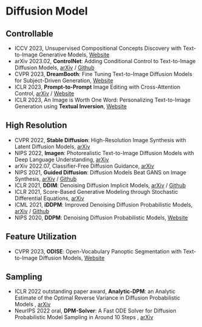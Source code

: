 # Diffusion Model

## Controllable
- ICCV 2023, Unsupervised Compositional Concepts Discovery with Text-to-Image Generative Models, [Website](https://energy-based-model.github.io/unsupervised-concept-discovery/)
- arXiv 2023.02, **ControlNet**: Adding Conditional Control to Text-to-Image Diffusion Models, [arXiv](https://arxiv.org/abs/2302.05543) / [Github](https://github.com/lllyasviel/ControlNet)
- CVPR 2023, **DreamBooth**: Fine Tuning Text-to-Image Diffusion Models for Subject-Driven Generation, [Website](https://dreambooth.github.io/)
- ICLR 2023, **Prompt-to-Prompt** Image Editing with Cross-Attention Control, [arXiv](https://arxiv.org/abs/2208.01626) / [Website](https://prompt-to-prompt.github.io)
- ICLR 2023, An Image is Worth One Word: Personalizing Text-to-Image Generation using **Textual Inversion**, [Website](https://textual-inversion.github.io/)



## High Resolution
- CVPR 2022, **Stable Diffusion**: High-Resolution Image Synthesis with Latent Diffusion Models, [arXiv](https://arxiv.org/abs/2112.10752)
- NIPS 2022, **Imagen**: Photorealistic Text-to-Image Diffusion Models with Deep Language Understanding, [arXiv](https://arxiv.org/abs/2205.11487)
- arXiv 2022.07, Classifier-Free Diffusion Guidance, [arXiv](https://arxiv.org/abs/2207.12598)
- NIPS 2021, **Guided Diffusion**: Diffusion Models Beat GANS on Image Synthesis, [arXiv](https://arxiv.org/abs/2105.05233) / [Github](https://github.com/openai/guided-diffusion)
- ICLR 2021, **DDIM**: Denoising Diffusion Implicit Models, [arXiv](https://arxiv.org/abs/2010.02502) / [Github](https://github.com/ermongroup/ddim)
- ICLR 2021, Score-Based Generative Modeling through Stochastic Differential Equations, [arXiv](https://arxiv.org/abs/2011.13456)
- ICML 2021, **iDDPM**: Improved Denoising Diffusion Probabilistic Models, [arXiv](https://arxiv.org/abs/2102.09672) / [Github](https://github.com/openai/improved-diffusion)
- NIPS 2020, **DDPM**: Denoising Diffusion Probabilistic Models, [Website](https://hojonathanho.github.io/diffusion/)


## Feature Utilization
- CVPR 2023, **ODISE**: Open-Vocabulary Panoptic Segmentation with Text-to-Image Diffusion Models, [Website](https://jerryxu.net/ODISE/)

## Sampling
- ICLR 2022 outstanding paper award, **Analytic-DPM**: an Analytic Estimate of the Optimal Reverse Variance in Diffusion Probabilistic Models
, [arXiv](https://arxiv.org/abs/2201.06503)
- NeurIPS 2022 oral, **DPM-Solver**: A Fast ODE Solver for Diffusion Probabilistic Model Sampling in Around 10 Steps
, [arXiv](https://arxiv.org/abs/2206.00927)

  